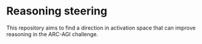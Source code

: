 # Reasoning steering 

This repository aims to find a direction in activation space that can improve reasoning in the ARC-AGI challenge.
